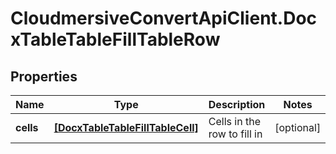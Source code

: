 # CloudmersiveConvertApiClient.DocxTableTableFillTableRow

## Properties
Name | Type | Description | Notes
------------ | ------------- | ------------- | -------------
**cells** | [**[DocxTableTableFillTableCell]**](DocxTableTableFillTableCell.md) | Cells in the row to fill in | [optional] 


